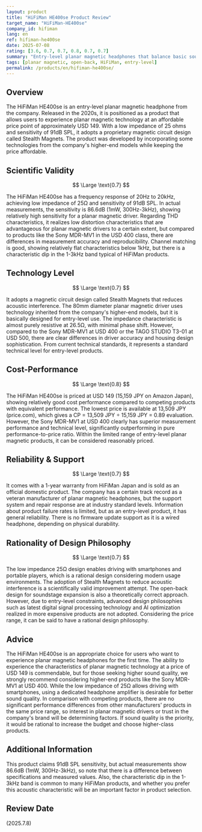 ```yaml
---
layout: product
title: "HiFiMan HE400se Product Review"
target_name: "HiFiMan-HE400se"
company_id: hifiman
lang: en
ref: hifiman-he400se
date: 2025-07-08
rating: [3.6, 0.7, 0.7, 0.8, 0.7, 0.7]
summary: "Entry-level planar magnetic headphones that balance basic sound quality performance with convenience"
tags: [planar magnetic, open-back, HiFiMan, entry-level]
permalink: /products/en/hifiman-he400se/
---
```


## Overview

The HiFiMan HE400se is an entry-level planar magnetic headphone from the company. Released in the 2020s, it is positioned as a product that allows users to experience planar magnetic technology at an affordable price point of approximately USD 149. With a low impedance of 25 ohms and sensitivity of 91dB SPL, it adopts a proprietary magnetic circuit design called Stealth Magnets. The product was developed by incorporating some technologies from the company's higher-end models while keeping the price affordable.

## Scientific Validity

$$ \Large \text{0.7} $$

The HiFiMan HE400se has a frequency response of 20Hz to 20kHz, achieving low impedance of 25Ω and sensitivity of 91dB SPL. In actual measurements, the sensitivity is 86.6dB (1mW, 300Hz-3kHz), showing relatively high sensitivity for a planar magnetic driver. Regarding THD characteristics, it realizes low distortion characteristics that are advantageous for planar magnetic drivers to a certain extent, but compared to products like the Sony MDR-MV1 in the USD 400 class, there are differences in measurement accuracy and reproducibility. Channel matching is good, showing relatively flat characteristics below 1kHz, but there is a characteristic dip in the 1-3kHz band typical of HiFiMan products.

## Technology Level

$$ \Large \text{0.7} $$

It adopts a magnetic circuit design called Stealth Magnets that reduces acoustic interference. The 80mm diameter planar magnetic driver uses technology inherited from the company's higher-end models, but it is basically designed for entry-level use. The impedance characteristic is almost purely resistive at 26.5Ω, with minimal phase shift. However, compared to the Sony MDR-MV1 at USD 400 or the TAGO STUDIO T3-01 at USD 500, there are clear differences in driver accuracy and housing design sophistication. From current technical standards, it represents a standard technical level for entry-level products.

## Cost-Performance

$$ \Large \text{0.8} $$

The HiFiMan HE400se is priced at USD 149 (15,159 JPY on Amazon Japan), showing relatively good cost performance compared to competing products with equivalent performance. The lowest price is available at 13,509 JPY (price.com), which gives a CP = 13,509 JPY ÷ 15,159 JPY = 0.89 evaluation. However, the Sony MDR-MV1 at USD 400 clearly has superior measurement performance and technical level, significantly outperforming in pure performance-to-price ratio. Within the limited range of entry-level planar magnetic products, it can be considered reasonably priced.

## Reliability & Support

$$ \Large \text{0.7} $$

It comes with a 1-year warranty from HiFiMan Japan and is sold as an official domestic product. The company has a certain track record as a veteran manufacturer of planar magnetic headphones, but the support system and repair response are at industry standard levels. Information about product failure rates is limited, but as an entry-level product, it has general reliability. There is no firmware update support as it is a wired headphone, depending on physical durability.

## Rationality of Design Philosophy

$$ \Large \text{0.7} $$

The low impedance 25Ω design enables driving with smartphones and portable players, which is a rational design considering modern usage environments. The adoption of Stealth Magnets to reduce acoustic interference is a scientifically valid improvement attempt. The open-back design for soundstage expansion is also a theoretically correct approach. However, due to entry-level constraints, advanced design philosophies such as latest digital signal processing technology and AI optimization realized in more expensive products are not adopted. Considering the price range, it can be said to have a rational design philosophy.

## Advice

The HiFiMan HE400se is an appropriate choice for users who want to experience planar magnetic headphones for the first time. The ability to experience the characteristics of planar magnetic technology at a price of USD 149 is commendable, but for those seeking higher sound quality, we strongly recommend considering higher-end products like the Sony MDR-MV1 at USD 400. While the low impedance of 25Ω allows driving with smartphones, using a dedicated headphone amplifier is desirable for better sound quality. In comparison with competing products, there are no significant performance differences from other manufacturers' products in the same price range, so interest in planar magnetic drivers or trust in the company's brand will be determining factors. If sound quality is the priority, it would be rational to increase the budget and choose higher-class products.

## Additional Information

This product claims 91dB SPL sensitivity, but actual measurements show 86.6dB (1mW, 300Hz-3kHz), so note that there is a difference between specifications and measured values. Also, the characteristic dip in the 1-3kHz band is common to many HiFiMan products, and whether you prefer this acoustic characteristic will be an important factor in product selection.

## Review Date

(2025.7.8)